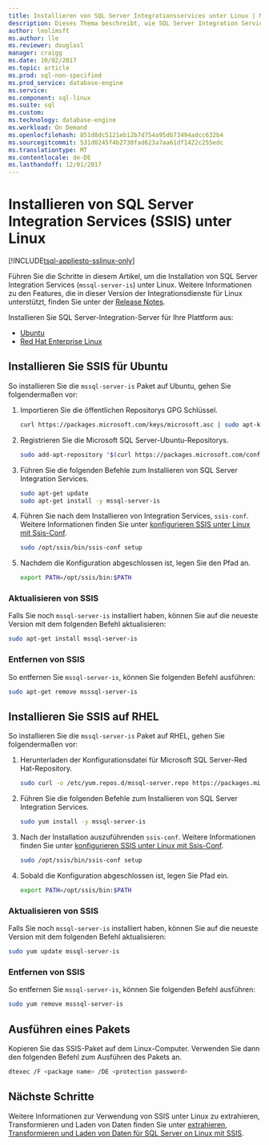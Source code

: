 ```yaml
---
title: Installieren von SQL Server Integrationsservices unter Linux | Microsoft Docs
description: Dieses Thema beschreibt, wie SQL Server Integration Services (SSIS) unter Linux zu installieren.
author: leolimsft
ms.author: lle
ms.reviewer: douglasl
manager: craigg
ms.date: 10/02/2017
ms.topic: article
ms.prod: sql-non-specified
ms.prod_service: database-engine
ms.service: 
ms.component: sql-linux
ms.suite: sql
ms.custom: 
ms.technology: database-engine
ms.workload: On Demand
ms.openlocfilehash: 851d8dc5121eb12b7d754a95db73494adcc632b4
ms.sourcegitcommit: 531d0245f4b2730fad623a7aa61df1422c255edc
ms.translationtype: MT
ms.contentlocale: de-DE
ms.lasthandoff: 12/01/2017
---
```

# <a name="install-sql-server-integration-services-ssis-on-linux"></a>Installieren von SQL Server Integration Services (SSIS) unter Linux

[!INCLUDE[tsql-appliesto-sslinux-only](../includes/tsql-appliesto-sslinux-only.md)]

Führen Sie die Schritte in diesem Artikel, um die Installation von SQL Server Integration Services (`mssql-server-is`) unter Linux. Weitere Informationen zu den Features, die in dieser Version der Integrationsdienste für Linux unterstützt, finden Sie unter der [Release Notes](sql-server-linux-release-notes.md).

Installieren Sie SQL Server-Integration-Server für Ihre Plattform aus:

- [Ubuntu](#ubuntu)
- [Red Hat Enterprise Linux](#RHEL)

## <a name="ubuntu"></a>Installieren Sie SSIS für Ubuntu
So installieren Sie die `mssql-server-is` Paket auf Ubuntu, gehen Sie folgendermaßen vor:

1. Importieren Sie die öffentlichen Repositorys GPG Schlüssel.

   ```bash
   curl https://packages.microsoft.com/keys/microsoft.asc | sudo apt-key add -
   ```

2. Registrieren Sie die Microsoft SQL Server-Ubuntu-Repositorys.

   ```bash
   sudo add-apt-repository "$(curl https://packages.microsoft.com/config/ubuntu/16.04/mssql-server-2017.list)"
   ```

3. Führen Sie die folgenden Befehle zum Installieren von SQL Server Integration Services.

   ```bash
   sudo apt-get update
   sudo apt-get install -y mssql-server-is
   ```

4. Führen Sie nach dem Installieren von Integration Services, `ssis-conf`. Weitere Informationen finden Sie unter [konfigurieren SSIS unter Linux mit Ssis-Conf](sql-server-linux-configure-ssis.md).

   ```bash
   sudo /opt/ssis/bin/ssis-conf setup
   ```

5. Nachdem die Konfiguration abgeschlossen ist, legen Sie den Pfad an.

   ```bash
   export PATH=/opt/ssis/bin:$PATH
   ```

### <a name="update-ssis"></a>Aktualisieren von SSIS
Falls Sie noch `mssql-server-is` installiert haben, können Sie auf die neueste Version mit dem folgenden Befehl aktualisieren:

```bash
sudo apt-get install mssql-server-is
```

### <a name="remove-ssis"></a>Entfernen von SSIS
So entfernen Sie `mssql-server-is`, können Sie folgenden Befehl ausführen:
```bash
sudo apt-get remove msssql-server-is
```

## <a name="RHEL"></a>Installieren Sie SSIS auf RHEL
So installieren Sie die `mssql-server-is` Paket auf RHEL, gehen Sie folgendermaßen vor:

1. Herunterladen der Konfigurationsdatei für Microsoft SQL Server-Red Hat-Repository.

   ```bash
   sudo curl -o /etc/yum.repos.d/mssql-server.repo https://packages.microsoft.com/config/rhel/7/mssql-server-2017.repo
   ```

1. Führen Sie die folgenden Befehle zum Installieren von SQL Server Integration Services.

   ```bash
   sudo yum install -y mssql-server-is
   ```


1. Nach der Installation auszuführenden `ssis-conf`. Weitere Informationen finden Sie unter [konfigurieren SSIS unter Linux mit Ssis-Conf](sql-server-linux-configure-ssis.md).

   ```bash
   sudo /opt/ssis/bin/ssis-conf setup
   ```

1. Sobald die Konfiguration abgeschlossen ist, legen Sie Pfad ein.

   ```bash
   export PATH=/opt/ssis/bin:$PATH
   ```

### <a name="update-ssis"></a>Aktualisieren von SSIS
Falls Sie noch `mssql-server-is` installiert haben, können Sie auf die neueste Version mit dem folgenden Befehl aktualisieren:

```bash
sudo yum update mssql-server-is
```

### <a name="remove-ssis"></a>Entfernen von SSIS
So entfernen Sie `mssql-server-is`, können Sie folgenden Befehl ausführen:
```bash
sudo yum remove msssql-server-is
```




## <a name="run-a-package"></a>Ausführen eines Pakets
Kopieren Sie das SSIS-Paket auf dem Linux-Computer. Verwenden Sie dann den folgenden Befehl zum Ausführen des Pakets an.

```bash
dtexec /F <package name> /DE <protection password>
```



## <a name="next-steps"></a>Nächste Schritte

Weitere Informationen zur Verwendung von SSIS unter Linux zu extrahieren, Transformieren und Laden von Daten finden Sie unter [extrahieren, Transformieren und Laden von Daten für SQL Server on Linux mit SSIS](sql-server-linux-migrate-ssis.md).
